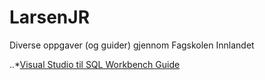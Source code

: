 # LarsenJR
Diverse oppgaver (og guider) gjennom Fagskolen Innlandet

..*[Visual Studio til SQL Workbench Guide](https://larsenjr.github.io/MySQLGuide)

